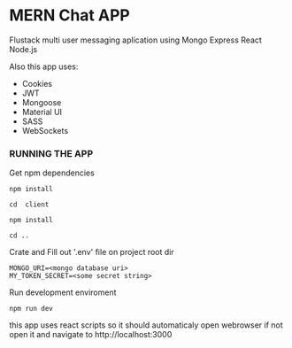 # MERN Chat APP

Flustack multi user messaging aplication using Mongo Express React Node.js 

Also this app uses:
- Cookies
- JWT
- Mongoose
- Material UI
- SASS
- WebSockets

### RUNNING THE APP 

Get npm dependencies
```
npm install

cd  client 

npm install 

cd ..

```

Crate and Fill out '.env' file on project root dir

```
MONGO_URI=<mongo database uri>
MY_TOKEN_SECRET=<some secret string>
```

Run development enviroment
```
npm run dev

```

this app uses react scripts so it should automaticaly open webrowser if not open it and navigate to http://localhost:3000